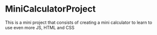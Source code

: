 # MiniCalculatorProject
This is a mini project that consists of creating a mini calculator to learn to use even more JS, HTML and CSS
